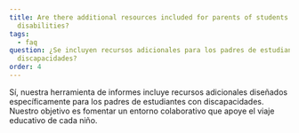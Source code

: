 ```yaml
---
title: Are there additional resources included for parents of students with
  disabilities?
tags:
  - faq
question: ¿Se incluyen recursos adicionales para los padres de estudiantes con
  discapacidades?
order: 4
---
```

Sí, nuestra herramienta de informes incluye recursos adicionales diseñados específicamente para los padres de estudiantes con discapacidades. Nuestro objetivo es fomentar un entorno colaborativo que apoye el viaje educativo de cada niño.
